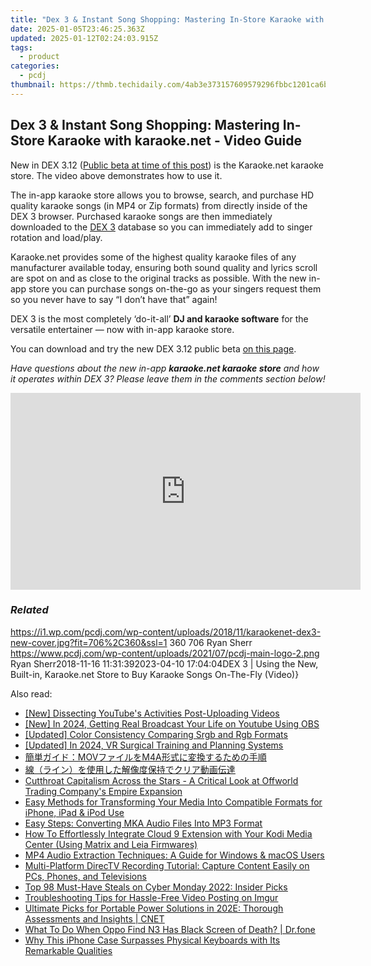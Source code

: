 ```yaml
---
title: "Dex 3 & Instant Song Shopping: Mastering In-Store Karaoke with karaoke.net - Video Guide"
date: 2025-01-05T23:46:25.363Z
updated: 2025-01-12T02:24:03.915Z
tags:
  - product
categories:
  - pcdj
thumbnail: https://thmb.techidaily.com/4ab3e373157609579296fbbc1201ca6b702ee2035d00b9c9dec8888ac005aab8.jpg
---
```


## Dex 3 & Instant Song Shopping: Mastering In-Store Karaoke with karaoke.net - Video Guide

New in DEX 3.12 ([Public beta at time of this post](https://tools.techidaily.com/pcdj/products/)) is the Karaoke.net karaoke store. The video above demonstrates how to use it.

The in-app karaoke store allows you to browse, search, and purchase HD quality karaoke songs (in MP4 or Zip formats) from directly inside of the DEX 3 browser. Purchased karaoke songs are then immediately downloaded to the [DEX 3](https://tools.techidaily.com/pcdj/products/) database so you can immediately add to singer rotation and load/play.

Karaoke.net provides some of the highest quality karaoke files of any manufacturer available today, ensuring both sound quality and lyrics scroll are spot on and as close to the original tracks as possible. With the new in-app store you can purchase songs on-the-go as your singers request them so you never have to say “I don’t have that” again!

DEX 3 is the most completely ‘do-it-all’ **DJ and karaoke software** for the versatile entertainer — now with in-app karaoke store.

You can download and try the new DEX 3.12 public beta [on this page](https://tools.techidaily.com/pcdj/products/).

_Have questions about the new in-app **karaoke.net karaoke store** and how it operates within DEX 3? Please leave them in the comments section below!_

<!-- affiliate ads begin -->
<iframe width="560" height="315" src="https://www.youtube.com/embed/umvX4ZdWbxk?si=tPXL0-Kzf9SQaY8z" title="YouTube video player" frameborder="0" allow="accelerometer; autoplay; clipboard-write; encrypted-media; gyroscope; picture-in-picture; web-share" referrerpolicy="strict-origin-when-cross-origin" allowfullscreen></iframe>
<!-- affiliate ads end -->

### _Related_

https://i1.wp.com/pcdj.com/wp-content/uploads/2018/11/karaokenet-dex3-new-cover.jpg?fit=706%2C360&ssl=1 360 706 Ryan Sherr https://www.pcdj.com/wp-content/uploads/2021/07/pcdj-main-logo-2.png Ryan Sherr2018-11-16 11:31:392023-04-10 17:04:04DEX 3 | Using the New, Built-in, Karaoke.net Store to Buy Karaoke Songs On-The-Fly (Video)}

<ins class="adsbygoogle"
     style="display:block"
     data-ad-format="autorelaxed"
     data-ad-client="ca-pub-7571918770474297"
     data-ad-slot="1223367746"></ins>

<ins class="adsbygoogle"
     style="display:block"
     data-ad-client="ca-pub-7571918770474297"
     data-ad-slot="8358498916"
     data-ad-format="auto"
     data-full-width-responsive="true"></ins>

<span class="atpl-alsoreadstyle">Also read:</span>
<div><ul>
<li><a href="https://youtube-videos.techidaily.com/new-dissecting-youtubes-activities-post-uploading-videos/"><u>[New] Dissecting YouTube's Activities Post-Uploading Videos</u></a></li>
<li><a href="https://youtube-zero.techidaily.com/n-2024-getting-real-broadcast-your-life-on-youtube-using-obs/"><u>[New] In 2024, Getting Real Broadcast Your Life on Youtube Using OBS</u></a></li>
<li><a href="https://fox-helps.techidaily.com/updated-color-consistency-comparing-srgb-and-rgb-formats/"><u>[Updated] Color Consistency Comparing Srgb and Rgb Formats</u></a></li>
<li><a href="https://article-tips.techidaily.com/updated-in-2024-vr-surgical-training-and-planning-systems/"><u>[Updated] In 2024, VR Surgical Training and Planning Systems</u></a></li>
<li><a href="https://discover-able.techidaily.com/1726028800100-movm4a/"><u>簡単ガイド：MOVファイルをM4A形式に変換するための手順</u></a></li>
<li><a href="https://discover-able.techidaily.com/57ea77yi44op44kk44oz77yj44ks5l255so44gx44gf6kej5yop5bqm5lplusd5oyb44gn44kv44oq44ki5yuv55s75lyd6ygu/"><u>線（ライン）を使用した解像度保持でクリア動画伝達</u></a></li>
<li><a href="https://buynow-reviews.techidaily.com/cutthroat-capitalism-across-the-stars-a-critical-look-at-offworld-trading-companys-empire-expansion/"><u>Cutthroat Capitalism Across the Stars - A Critical Look at Offworld Trading Company's Empire Expansion</u></a></li>
<li><a href="https://discover-able.techidaily.com/easy-methods-for-transforming-your-media-into-compatible-formats-for-iphone-ipad-and-ipod-use/"><u>Easy Methods for Transforming Your Media Into Compatible Formats for iPhone, iPad & iPod Use</u></a></li>
<li><a href="https://discover-able.techidaily.com/easy-steps-converting-mka-audio-files-into-mp3-format/"><u>Easy Steps: Converting MKA Audio Files Into MP3 Format</u></a></li>
<li><a href="https://discover-able.techidaily.com/how-to-effortlessly-integrate-cloud-9-extension-with-your-kodi-media-center-using-matrix-and-leia-firmwares/"><u>How To Effortlessly Integrate Cloud 9 Extension with Your Kodi Media Center (Using Matrix and Leia Firmwares)</u></a></li>
<li><a href="https://discover-able.techidaily.com/mp4-audio-extraction-techniques-a-guide-for-windows-and-macos-users/"><u>MP4 Audio Extraction Techniques: A Guide for Windows & macOS Users</u></a></li>
<li><a href="https://discover-able.techidaily.com/multi-platform-directv-recording-tutorial-capture-content-easily-on-pcs-phones-and-televisions/"><u>Multi-Platform DirecTV Recording Tutorial: Capture Content Easily on PCs, Phones, and Televisions</u></a></li>
<li><a href="https://hardware-help.techidaily.com/top-98-must-have-steals-on-cyber-monday-2022-insider-picks/"><u>Top 98 Must-Have Steals on Cyber Monday 2022: Insider Picks</u></a></li>
<li><a href="https://discover-able.techidaily.com/troubleshooting-tips-for-hassle-free-video-posting-on-imgur/"><u>Troubleshooting Tips for Hassle-Free Video Posting on Imgur</u></a></li>
<li><a href="https://some-tips.techidaily.com/ultimate-picks-for-portable-power-solutions-in-202e-thorough-assessments-and-insights-cnet/"><u>Ultimate Picks for Portable Power Solutions in 202E: Thorough Assessments and Insights | CNET</u></a></li>
<li><a href="https://howto.techidaily.com/what-to-do-when-oppo-find-n3-has-black-screen-of-death-drfone-by-drfone-fix-android-problems-fix-android-problems/"><u>What To Do When Oppo Find N3 Has Black Screen of Death? | Dr.fone</u></a></li>
<li><a href="https://tech-savvy.techidaily.com/why-this-iphone-case-surpasses-physical-keyboards-with-its-remarkable-qualities/"><u>Why This iPhone Case Surpasses Physical Keyboards with Its Remarkable Qualities</u></a></li>
</ul></div>

